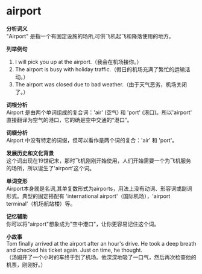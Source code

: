 # airport

**分析词义**  
"Airport" 是指一个有固定设施的场所,可供飞机起飞和降落使用的地方。

  

**列举例句**

  

1.  I will pick you up at the airport.（我会在机场接你。）
2.  The airport is busy with holiday traffic.（假日的机场充满了繁忙的运输活动。）
3.  The airport was closed due to bad weather.（由于天气恶劣，机场关闭了。）

  

**词根分析**  
Airport 是由两个单词组成的复合词：'air' (空气) 和 'port' (港口)。所以'airport' 直接翻译为空气的港口，它的确是空中交通的“港口”。

  

**词缀分析**  
Airport 中没有特定的词缀，但可以看作是两个词的复合：'air' 和 'port'。

  

**发展历史和文化背景**  
这个词出现在19世纪末，那时飞机刚刚开始使用，人们开始需要一个为飞机服务的场所，所以诞生了'airport'这个词。

  

**单词变形**  
Airport本身就是名词,其单复数形式为airports，用法上没有动词、形容词或副词形式。典型的固定搭配有 'international airport'（国际机场），'airport terminal'（机场航站楼）等。

  

**记忆辅助**  
你可以将"airport"想象成为"空中港口"，让你更容易记住这个词。

  

**小故事**  
Tom finally arrived at the airport after an hour's drive. He took a deep breath and checked his ticket again. Just on time, he thought.  
（汤姆开了一个小时的车终于到了机场。他深深地吸了一口气，然后再次检查他的机票，刚刚好。）
